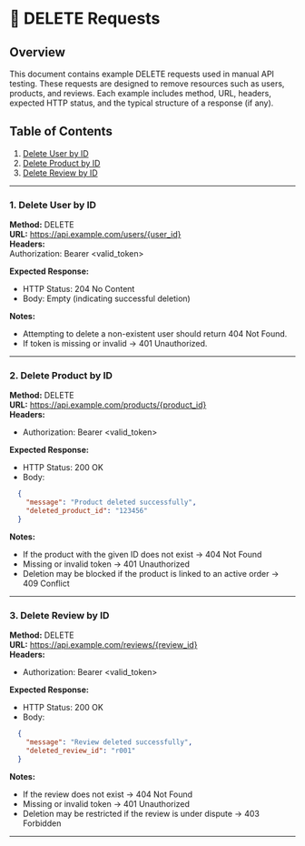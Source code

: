 # 📄 DELETE Requests

## Overview  
This document contains example DELETE requests used in manual API testing. These requests are designed to remove resources such as users, products, and reviews. Each example includes method, URL, headers, expected HTTP status, and the typical structure of a response (if any).

## Table of Contents  
1. [Delete User by ID](#1-delete-user-by-id)  
2. [Delete Product by ID](#2-delete-product-by-id)  
3. [Delete Review by ID](#3-delete-review-by-id)

---

### 1. Delete User by ID

**Method:** DELETE  
**URL:** https://api.example.com/users/{user_id}  
**Headers:**  
  Authorization: Bearer <valid_token>  

**Expected Response:**  
- HTTP Status: 204 No Content  
- Body: Empty (indicating successful deletion)  

**Notes:**  
- Attempting to delete a non-existent user should return 404 Not Found.  
- If token is missing or invalid -> 401 Unauthorized.

---

### 2. Delete Product by ID

**Method:** DELETE  
**URL:** https://api.example.com/products/{product_id}  
**Headers:**  

- Authorization: Bearer <valid_token>  

**Expected Response:**  

- HTTP Status: 200 OK  
- Body:

```json 
  {
    "message": "Product deleted successfully",
    "deleted_product_id": "123456"
  }
```

**Notes:**  
- If the product with the given ID does not exist -> 404 Not Found  
- Missing or invalid token -> 401 Unauthorized  
- Deletion may be blocked if the product is linked to an active order -> 409 Conflict

---

### 3. Delete Review by ID

**Method:** DELETE  
**URL:** https://api.example.com/reviews/{review_id}  
**Headers:**  

- Authorization: Bearer <valid_token>  

**Expected Response:**  
- HTTP Status: 200 OK  
- Body:  

```json
  {
    "message": "Review deleted successfully",
    "deleted_review_id": "r001"
  }
```

**Notes:**  
- If the review does not exist -> 404 Not Found  
- Missing or invalid token -> 401 Unauthorized  
- Deletion may be restricted if the review is under dispute -> 403 Forbidden

---